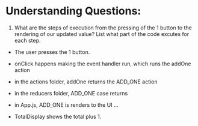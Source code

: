 # Understanding Questions:
1. What are the steps of execution from the pressing of the 1 button to the rendering of our updated value? List what part of the code excutes for each step.
* The user presses the 1 button.
* onClick happens making the event handler run, which runs the addOne action
* in the actions folder, addOne returns the ADD_ONE action
* in the reducers folder, ADD_ONE case returns
* in App.js, ADD_ONE is renders to the UI
...

* TotalDisplay shows the total plus 1.
